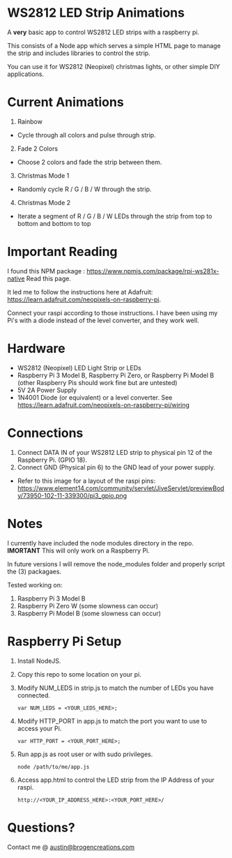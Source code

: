 # WS2812 LED Strip Animations

A **very** basic app to control WS2812 LED strips with a raspberry pi. 

This consists of a Node app which serves a simple HTML page to manage the strip and includes libraries to control the strip.

You can use it for WS2812 (Neopixel) christmas lights, or other simple DIY applications.

# Current Animations

1) Rainbow
  - Cycle through all colors and pulse through strip.

2) Fade 2 Colors
  - Choose 2 colors and fade the strip between them.

3) Christmas Mode 1
  - Randomly cycle R / G / B / W through the strip.

4) Christmas Mode 2
  - Iterate a segment of R / G / B / W LEDs through the strip from top to bottom and bottom to top

# Important Reading 

I found this NPM package : https://www.npmjs.com/package/rpi-ws281x-native
Read this page. 

It led me to follow the instructions here at Adafruit: https://learn.adafruit.com/neopixels-on-raspberry-pi. 

Connect your raspi according to those instructions. I have been using my Pi's with a diode instead of the level converter, and they work well.

# Hardware 

- WS2812 (Neopixel) LED Light Strip or LEDs
- Raspberry Pi 3 Model B, Raspberry Pi Zero, or Raspberry Pi Model B (other Raspberry Pis should work fine but are untested)
- 5V 2A Power Supply
- 1N4001 Diode (or equivalent) or a level converter. See https://learn.adafruit.com/neopixels-on-raspberry-pi/wiring

# Connections 

1) Connect DATA IN of your WS2812 LED strip to physical pin 12 of the Raspberry Pi. (GPIO 18).
2) Connect GND (Physical pin 6) to the GND lead of your power supply. 
- Refer to this image for a layout of the raspi pins: https://www.element14.com/community/servlet/JiveServlet/previewBody/73950-102-11-339300/pi3_gpio.png

# Notes 

I currently have included the node modules directory in the repo. **IMORTANT** This will only work on a Raspberry Pi.

In future versions I will remove the node_modules folder and properly script the (3) packagaes. 

Tested working on: 
  1) Raspberry Pi 3 Model B
  2) Raspberry Pi Zero W (some slowness can occur)
  3) Raspberry Pi Model B (some slowness can occur)

# Raspberry Pi Setup

1) Install NodeJS.
2) Copy this repo to some location on your pi.
3) Modify NUM_LEDS in strip.js to match the number of LEDs you have connected.

    `var NUM_LEDS = <YOUR_LEDS_HERE>;`

4) Modify HTTP_PORT in app.js to match the port you want to use to access your Pi.

    `var HTTP_PORT = <YOUR_PORT_HERE>;`

5) Run app.js as root user or with sudo privileges.

    `node /path/to/me/app.js`

6) Access app.html to control the LED strip from the IP Address of your raspi.

    `http://<YOUR_IP_ADDRESS_HERE>:<YOUR_PORT_HERE>/`

# Questions? 

Contact me @ austin@brogencreations.com